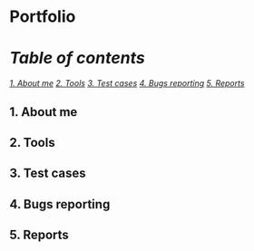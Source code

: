 # Portfolio
# _Table of contents_
_[1. About me](https://github.com/iwomie/Portfolio/blob/main/README.md#1-about-me)_ 
_[2. Tools](https://github.com/iwomie/Portfolio#2-tools)_ 
_[3. Test cases](https://github.com/iwomie/Portfolio#3-test-cases)_ 
_[4. Bugs reporting](https://github.com/iwomie/Portfolio#4-bugs-reporting)_
_[5. Reports](https://github.com/iwomie/Portfolio#5-reports)_

## 1. About me 
## 2. Tools 
## 3. Test cases 
## 4. Bugs reporting 
## 5. Reports

